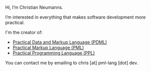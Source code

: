 Hi, I’m Christian Neumanns.

I’m interested in everything that makes software development more practical.

I'm the creator of:

- [Practical Data and Markup Language (PDML)](https://pdml-lang.github.io/)
- [Practical Markup Language (PML)](https://pml-lang.dev/)
- [Practical Programming Language (PPL)](https://ppl-lang.dev/)

You can contact me by emailing to chris [at] pml-lang [dot] dev.

<!---
cneumanns/cneumanns is a ✨ special ✨ repository because its `README.md` (this file) appears on your GitHub profile.
You can click the Preview link to take a look at your changes.
--->
